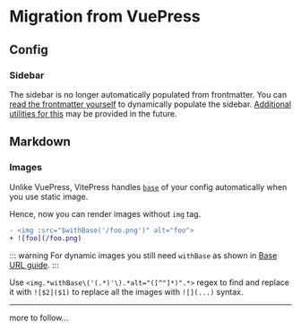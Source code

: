 # Migration from VuePress

## Config

### Sidebar

The sidebar is no longer automatically populated from frontmatter. You can [read the frontmatter yourself](https://github.com/nuecms/nueui/issues/572#issuecomment-1170116225) to dynamically populate the sidebar. [Additional utilities for this](https://github.com/nuecms/nueui/issues/96) may be provided in the future.

## Markdown

### Images

Unlike VuePress, VitePress handles [`base`](./asset-handling#base-url) of your config automatically when you use static image.

Hence, now you can render images without `img` tag.

```diff
- <img :src="$withBase('/foo.png')" alt="foo">
+ ![foo](/foo.png)
```

::: warning
For dynamic images you still need `withBase` as shown in [Base URL guide](./asset-handling#base-url).
:::

Use `<img.*withBase\('(.*)'\).*alt="([^"]*)".*>` regex to find and replace it with `![$2]($1)` to replace all the images with `![](...)` syntax.

---

more to follow...
